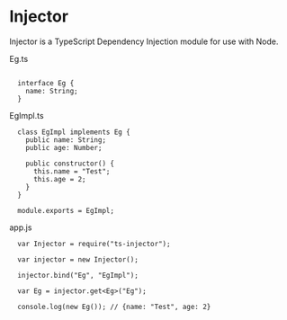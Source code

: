 # Injector

Injector is a TypeScript Dependency Injection module for use with Node.


Eg.ts

```

  interface Eg {
    name: String;
  }
```

EgImpl.ts

```
  class EgImpl implements Eg {
    public name: String;
    public age: Number;

    public constructor() {
      this.name = "Test";
      this.age = 2;
    }
  }

  module.exports = EgImpl;
```

app.js

```
  var Injector = require("ts-injector");

  var injector = new Injector();

  injector.bind("Eg", "EgImpl");

  var Eg = injector.get<Eg>("Eg");

  console.log(new Eg()); // {name: "Test", age: 2}
```
